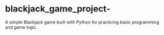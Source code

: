 # blackjack_game_project-
A simple Blackjack game built with Python for practicing basic programming and game logic.
